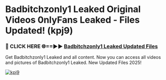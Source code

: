 # Badbitchzonly1 Leaked Original Videos 0nlyFans Leaked - Files Updated! (kpj9)

<h3>🔴 CLICK HERE 🌐==►► <a href="https://tinyurl.com/ehrbuxhb" rel="nofollow">Badbitchzonly1 Leaked Updated Files</a></h3>

Get Badbitchzonly1 Leaked and all content. Now you can access all videos and pictures of Badbitchzonly1 Leaked. New Updated Files 2025!

[![kpj9](https://i.imgur.com/lVYEuWS.gif)](https://tinyurl.com/ehrbuxhb)
